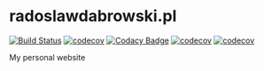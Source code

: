# radoslawdabrowski.pl
[![Build Status](https://img.shields.io/travis/radoslawdabrowski/radoslawdabrowski.pl.svg?style=flat-square&logo=travis-ci)](https://travis-ci.org/radoslawdabrowski/radoslawdabrowski.pl)
[![codecov](https://img.shields.io/codecov/c/github/radoslawdabrowski/radoslawdabrowski.pl.svg?style=flat-square&logo=codecov)](https://codecov.io/gh/radoslawdabrowski/radoslawdabrowski.pl)
[![Codacy Badge](https://img.shields.io/codacy/grade/1c62399428984d73aab453661935957d.svg?style=flat-square&logo=codacy)](https://www.codacy.com/app/radoslawdabrowski/radoslawdabrowski.pl?utm_source=github.com&amp;utm_medium=referral&amp;utm_content=radoslawdabrowski/radoslawdabrowski.pl&amp;utm_campaign=Badge_Grade)
[![codecov](https://img.shields.io/github/languages/top/radoslawdabrowski/radoslawdabrowski.pl.svg?style=flat-square&logo=github)](https://github.com/radoslawdabrowski/radoslawdabrowski.pl)
[![codecov](https://img.shields.io/github/languages/count/radoslawdabrowski/radoslawdabrowski.pl.svg?style=flat-square&logo=github)](https://github.com/radoslawdabrowski/radoslawdabrowski.pl)

My personal website
